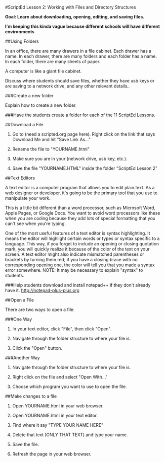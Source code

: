 #ScriptEd Lesson 2: Working with Files and Directory Structures

**Goal: Learn about downloading, opening, editing, and saving files.**

**I'm keeping this kinda vague because different schools will have different environments**

##Using Folders

In an office, there are many drawers in a file cabinet. Each
drawer has a name. In each drawer, there are many folders
and each folder has a name. In each folder, there are many
sheets of paper.

A computer is like a giant file cabinet.

Discuss where students should save files, whether they have usb keys or are saving to a network drive, and any other relevant details..

###Create a new folder

Explain how to create a new folder.

###Have the students create a folder for each of the 11 ScriptEd Lessons.

##Download a File

1. Go to (need a scripted.org page here). Right click on the link that says Download Me and hit "Save Link As..."

2. Rename the file to "YOURNAME.html"

3. Make sure you are in your (network drive, usb key, etc.).

4. Save the file "YOURNAME.HTML" inside the folder "ScriptEd Lesson 2"

##Text Editors

A text editor is a computer program that allows you to edit plain text. As a web designer or developer, it's going to be the primary tool that you use to manipulate your work.

This is a little bit different than a word processor, such as Microsoft Word, Apple Pages, or Google Docs.
You want to avoid word processors like these when you are coding because they add lots of special formatting that you can't see when you're typing.

One of the most useful features of a text editor is syntax highlighting. It means the editor will highlight certain words or types or syntax specific to a language. This way, if you forget to include an opening or closing quotation mark, you will quickly realize it because of the color of the text on your screen.  A text editor might also indicate mismatched parentheses or brackets by turning them red; if you have a closing brace with no corresponding opening one, the color will tell you that you made a syntax error somewhere.  NOTE: It may be necessary to explain "syntax" to students.

###Help students download and install notepad++ if they don't already have it. http://notepad-plus-plus.org

##Open a File

There are two ways to open a file:

###One Way

1. In your text editor, click "File", then click "Open".

2. Navigate through the folder structure to where your file is.

3. Click the "Open" button.

###Another Way

1. Navigate through the folder structure to where your file is. 

2. Right click on the file and select "Open With..."

3. Choose which program you want to use to open the file.

##Make changes to a file

1. Open YOURNAME.html in your web browser.

2. Open YOURNAME.html in your text editor.

3. Find where it say "TYPE YOUR NAME HERE"

4. Delete that text (ONLY THAT TEXT) and type your name.

5. Save the file.

6. Refresh the page in your web browser.

